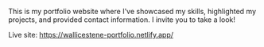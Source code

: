 
This is my portfolio website where I've showcased my skills,
highlighted my projects,
and provided contact information. I invite you to take a look!

Live site: https://wallicestene-portfolio.netlify.app/
